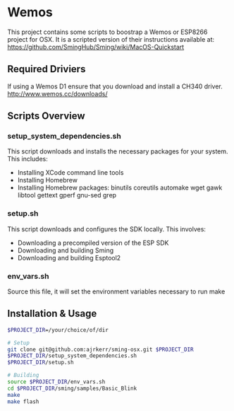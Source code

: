 # Wemos

This project contains some scripts to boostrap a Wemos or ESP8266 project for OSX. It is a scripted version of their instructions available at: https://github.com/SmingHub/Sming/wiki/MacOS-Quickstart

## Required Driviers
If using a Wemos D1 ensure that you download and install a CH340 driver. 
http://www.wemos.cc/downloads/

## Scripts Overview

### setup_system_dependencies.sh
This script downloads and installs the necessary packages for your system. This includes:
- Installing XCode command line tools
- Installing Homebrew
- Installing Homebrew packages: binutils coreutils automake wget gawk libtool gettext gperf gnu-sed grep


### setup.sh
This script downloads and configures the SDK locally. This involves:
- Downloading a precompiled version of the ESP SDK
- Downloading and building Sming
- Downloading and building Esptool2


### env_vars.sh
Source this file, it will set the environment variables necessary to run make

## Installation & Usage
```bash
$PROJECT_DIR=/your/choice/of/dir

# Setup
git clone git@github.com:ajrkerr/sming-osx.git $PROJECT_DIR
$PROJECT_DIR/setup_system_dependencies.sh
$PROJECT_DIR/setup.sh

# Building
source $PROJECT_DIR/env_vars.sh
cd $PROJECT_DIR/sming/samples/Basic_Blink
make
make flash
```
